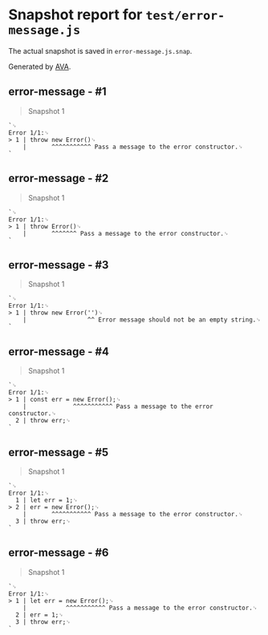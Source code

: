 # Snapshot report for `test/error-message.js`

The actual snapshot is saved in `error-message.js.snap`.

Generated by [AVA](https://avajs.dev).

## error-message - #1

> Snapshot 1

    `␊
    Error 1/1:␊
    > 1 | throw new Error()␊
        |       ^^^^^^^^^^^ Pass a message to the error constructor.␊
    `

## error-message - #2

> Snapshot 1

    `␊
    Error 1/1:␊
    > 1 | throw Error()␊
        |       ^^^^^^^ Pass a message to the error constructor.␊
    `

## error-message - #3

> Snapshot 1

    `␊
    Error 1/1:␊
    > 1 | throw new Error('')␊
        |                 ^^ Error message should not be an empty string.␊
    `

## error-message - #4

> Snapshot 1

    `␊
    Error 1/1:␊
    > 1 | const err = new Error();␊
        |             ^^^^^^^^^^^ Pass a message to the error constructor.␊
      2 | throw err;␊
    `

## error-message - #5

> Snapshot 1

    `␊
    Error 1/1:␊
      1 | let err = 1;␊
    > 2 | err = new Error();␊
        |       ^^^^^^^^^^^ Pass a message to the error constructor.␊
      3 | throw err;␊
    `

## error-message - #6

> Snapshot 1

    `␊
    Error 1/1:␊
    > 1 | let err = new Error();␊
        |           ^^^^^^^^^^^ Pass a message to the error constructor.␊
      2 | err = 1;␊
      3 | throw err;␊
    `
